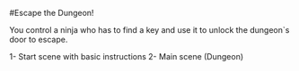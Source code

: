 #Escape the Dungeon!

You control a ninja who has to find a key and use it to unlock the dungeon`s door to escape.

1- Start scene with basic instructions
2- Main scene (Dungeon)
